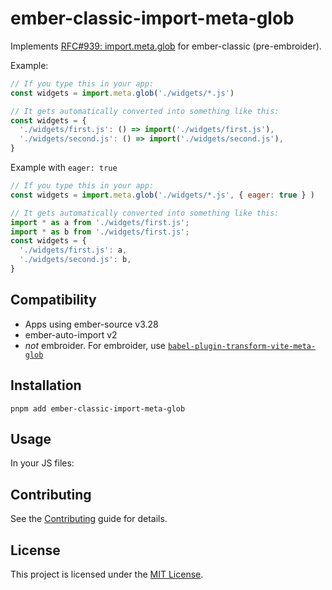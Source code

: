 # ember-classic-import-meta-glob

Implements [RFC#939: import.meta.glob](https://github.com/emberjs/rfcs/pull/939) for ember-classic (pre-embroider).

Example:
```js
// If you type this in your app:
const widgets = import.meta.glob('./widgets/*.js')

// It gets automatically converted into something like this:
const widgets = {
  './widgets/first.js': () => import('./widgets/first.js'),
  './widgets/second.js': () => import('./widgets/second.js'),
}
```

Example with `eager: true`
```js
// If you type this in your app:
const widgets = import.meta.glob('./widgets/*.js', { eager: true } )

// It gets automatically converted into something like this:
import * as a from './widgets/first.js';
import * as b from './widgets/first.js';
const widgets = {
  './widgets/first.js': a,
  './widgets/second.js': b,
}
```

## Compatibility

- Apps using ember-source v3.28
- ember-auto-import v2
- _not_ embroider. For embroider, use [`babel-plugin-transform-vite-meta-glob`](https://www.npmjs.com/package/babel-plugin-transform-vite-meta-glob)

## Installation

```
pnpm add ember-classic-import-meta-glob
```

## Usage

In your JS files:



## Contributing

See the [Contributing](CONTRIBUTING.md) guide for details.

## License

This project is licensed under the [MIT License](LICENSE.md).
